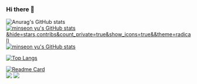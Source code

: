 ### Hi there 👋
![Anurag's GitHub stats](https://github-readme-stats.vercel.app/api?username=kwaksh2319&hide=stars,contribs&count_private=true&show_icons=true&&theme=radical) <br>
[![minseon yu's GitHub stats](https://github-readme-stats.vercel.app/api?username=kwaksh2319)&hide=stars,contribs&count_private=true&show_icons=true&&theme=radical)](https://github.com/kwaksh2319/github-readme-stats)<br>
[![minseon yu's GitHub stats](https://github-readme-stats.vercel.app/api?username=kwaksh2319&count_private=true&show_icons=true&&theme=radical)](https://github.com/kwaksh2319/github-readme-stats)<br>

[![Top Langs](https://github-readme-stats.vercel.app/api/top-langs/?username=kwaksh2319&layout=donut-vertical)](https://github.com/kwaksh2319/WebDemoBackEnd)<br>

[![Readme Card](https://github-readme-stats.vercel.app/api/pin/?username=kwaksh2319&repo=WebDemoBackEnd)]([https://github.com/kwaksh2319/WebDemoBackEnd])<br>
 <img src="https://img.shields.io/badge/Spring-3178C6?style=flat&logo=Spring&logoColor=white"/>
 <img src="https://img.shields.io/badge/Java-3178C6?style=flat&logo=Spring&logoColor=white"/>




<!--
**kwaksh2319/kwaksh2319** is a ✨ _special_ ✨ repository because its `README.md` (this file) appears on your GitHub profile.

Here are some ideas to get you started:

- 🔭 I’m currently working on ...
- 🌱 I’m currently learning ...
- 👯 I’m looking to collaborate on ...
- 🤔 I’m looking for help with ...
- 💬 Ask me about ...
- 📫 How to reach me: ...
- 😄 Pronouns: ...
- ⚡ Fun fact: ...
-->
